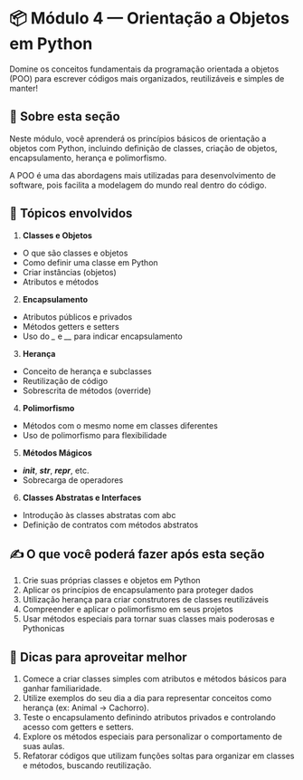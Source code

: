 # 📦 Módulo 4 — Orientação a Objetos em Python

Domine os conceitos fundamentais da programação orientada a objetos (POO) para escrever códigos mais organizados, reutilizáveis ​​e simples de manter!

## 🔹 Sobre esta seção

Neste módulo, você aprenderá os princípios básicos de orientação a objetos com Python, incluindo definição de classes, criação de objetos, encapsulamento, herança e polimorfismo.

A POO é uma das abordagens mais utilizadas para desenvolvimento de software, pois facilita a modelagem do mundo real dentro do código.

## 📖 Tópicos envolvidos

1. **Classes e Objetos**

- O que são classes e objetos
- Como definir uma classe em Python
- Criar instâncias (objetos)
- Atributos e métodos

2. **Encapsulamento**

- Atributos públicos e privados
- Métodos getters e setters
- Uso do *_* e *__* para indicar encapsulamento

3. **Herança**

- Conceito de herança e subclasses
- Reutilização de código
- Sobrescrita de métodos (override)

4. **Polimorfismo**

- Métodos com o mesmo nome em classes diferentes
- Uso de polimorfismo para flexibilidade

5. **Métodos Mágicos**

- *__init__*, *__str__*, *__repr__*, etc.
- Sobrecarga de operadores

6. **Classes Abstratas e Interfaces**

- Introdução às classes abstratas com abc
- Definição de contratos com métodos abstratos

## ✍️ O que você poderá fazer após esta seção

1. Crie suas próprias classes e objetos em Python
2. Aplicar os princípios de encapsulamento para proteger dados
3. Utilização herança para criar construtores de classes reutilizáveis
4. Compreender e aplicar o polimorfismo em seus projetos
5. Usar métodos especiais para tornar suas classes mais poderosas e Pythonicas

## 🚀 Dicas para aproveitar melhor

1. Comece a criar classes simples com atributos e métodos básicos para ganhar familiaridade.
2. Utilize exemplos do seu dia a dia para representar conceitos como herança (ex: Animal → Cachorro).
3. Teste o encapsulamento definindo atributos privados e controlando acesso com getters e setters.
4. Explore os métodos especiais para personalizar o comportamento de suas aulas.
5. Refatorar códigos que utilizam funções soltas para organizar em classes e métodos, buscando reutilização.